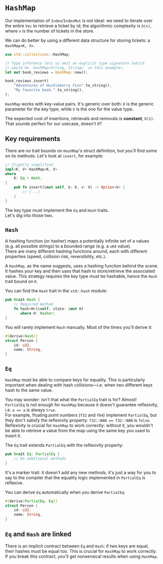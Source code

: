 # `HashMap`

Our implementation of `Index`/`IndexMut` is not ideal: we need to iterate over the entire
`Vec` to retrieve a ticket by id; the algorithmic complexity is `O(n)`, where
`n` is the number of tickets in the store.  

We can do better by using a different data structure for storing tickets: a `HashMap<K, V>`.

```rust
use std::collections::HashMap;

// Type inference lets us omit an explicit type signature (which
// would be `HashMap<String, String>` in this example).
let mut book_reviews = HashMap::new();

book_reviews.insert(
    "Adventures of Huckleberry Finn".to_string(),
    "My favorite book.".to_string(),
);
```

`HashMap` works with key-value pairs. It's generic over both: `K` is the generic
parameter for the key type, while `V` is the one for the value type.  

The expected cost of insertions, retrievals and removals is **constant**, `O(1)`.
That sounds perfect for our usecase, doesn't it?

## Key requirements

There are no trait bounds on `HashMap`'s struct definition, but you'll find some
on its methods. Let's look at `insert`, for example:

```rust
// Slightly simplified
impl<K, V> HashMap<K, V>
where
    K: Eq + Hash,
{
    pub fn insert(&mut self, k: K, v: V) -> Option<V> {
        // [...]
    }
}
```

The key type must implement the `Eq` and `Hash` traits.  
Let's dig into those two.

## `Hash`

A hashing function (or hasher) maps a potentially infinite set of a values (e.g.
all possible strings) to a bounded range (e.g. a `u64` value).  
There are many different hashing functions around, each with different properties 
(speed, collision risk, reversibility, etc.).

A `HashMap`, as the name suggests, uses a hashing function behind the scene. 
It hashes your key and then uses that hash to store/retrieve the associated value.
This strategy requires the key type must be hashable, hence the `Hash` trait bound on `K`.

You can find the `Hash` trait in the `std::hash` module:

```rust
pub trait Hash {
    // Required method
    fn hash<H>(&self, state: &mut H)
       where H: Hasher;
}
```

You will rarely implement `Hash` manually. Most of the times you'll derive it:

```rust
#[derive(Hash)]
struct Person {
    id: u32,
    name: String,
}
```

## `Eq`

`HashMap` must be able to compare keys for equality. This is particularly important
when dealing with hash collisions—i.e. when two different keys hash to the same value.

You may wonder: isn't that what the `PartialEq` trait is for? Almost!  
`PartialEq` is not enough for `HashMap` because it doesn't guarantee reflexivity, i.e. `a == a` is always `true`.  
For example, floating point numbers (`f32` and `f64`) implement `PartialEq`, 
but they don't satisfy the reflexivity property: `f32::NAN == f32::NAN` is `false`.  
Reflexivity is crucial for `HashMap` to work correctly: without it, you wouldn't be able to retrieve a value
from the map using the same key you used to insert it.

The `Eq` trait extends `PartialEq` with the reflexivity property:

```rust
pub trait Eq: PartialEq {
    // No additional methods
}
```

It's a marker trait: it doesn't add any new methods, it's just a way for you to say to the compiler
that the equality logic implemented in `PartialEq` is reflexive.  

You can derive `Eq` automatically when you derive `PartialEq`:

```rust
#[derive(PartialEq, Eq)]
struct Person {
    id: u32,
    name: String,
}
```

## `Eq` and `Hash` are linked

There is an implicit contract between `Eq` and `Hash`: if two keys are equal, their hashes must be equal too.
This is crucial for `HashMap` to work correctly. If you break this contract, you'll get nonsensical results
when using `HashMap`.